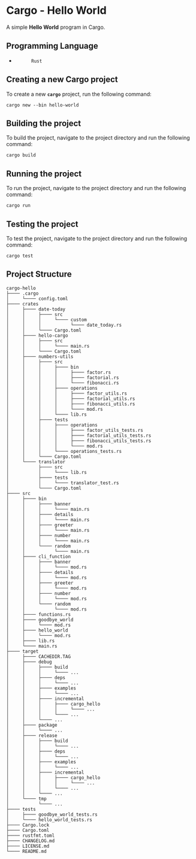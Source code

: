 # Cargo - Hello World

A simple **Hello World** program in Cargo.

## Programming Language

-           Rust

## Creating a new Cargo project

To create a new **`cargo`** project, run the following command:

`cargo new --bin hello-world`

## Building the project

To build the project, navigate to the project directory and run the following
command:

`cargo build`

## Running the project

To run the project, navigate to the project directory and run the following
command:

`cargo run`

## Testing the project

To test the project, navigate to the project directory and run the following
command:

`cargo test`

## Project Structure

```plaintext
cargo-hello
├──── .cargo
│     └──── config.toml
├──── crates
│     ├──── date-today
│     │     ├──── src
│     │     │     └──── custom
│     │     │           └──── date_today.rs
│     │     └──── Cargo.toml
│     ├──── hello-cargo
│     │     ├──── src
│     │     │     └──── main.rs
│     │     └──── Cargo.toml
│     ├──── numbers-utils
│     │     ├──── src
│     │     │     ├──── bin
│     │     │     │     ├──── factor.rs
│     │     │     │     ├──── factorial.rs
│     │     │     │     └──── fibonacci.rs
│     │     │     ├──── operations
│     │     │     │     ├──── factor_utils.rs
│     │     │     │     ├──── factorial_utils.rs
│     │     │     │     ├──── fibonacci_utils.rs
│     │     │     │     └──── mod.rs
│     │     │     └──── lib.rs
│     │     ├──── tests
│     │     │     ├──── operations
│     │     │     │     ├──── factor_utils_tests.rs
│     │     │     │     ├──── factorial_utils_tests.rs
│     │     │     │     ├──── fibonacci_utils_tests.rs
│     │     │     │     └──── mod.rs
│     │     │     └──── operations_tests.rs
│     │     └──── Cargo.toml
│     └──── translator
│           ├──── src
│           │     └──── lib.rs
│           ├──── tests
│           │     └──── translator_test.rs
│           └──── Cargo.toml
├──── src
│     ├──── bin
│     │     ├──── banner
│     │     │     └──── main.rs
│     │     ├──── details
│     │     │     └──── main.rs
│     │     ├──── greeter
│     │     │     └──── main.rs
│     │     ├──── number
│     │     │     └──── main.rs
│     │     └──── random
│     │           └──── main.rs
│     ├──── cli_function
│     │     ├──── banner
│     │     │     └──── mod.rs
│     │     ├──── details
│     │     │     └──── mod.rs
│     │     ├──── greeter
│     │     │     └──── mod.rs
│     │     ├──── number
│     │     │     └──── mod.rs
│     │     └──── random
│     │           └──── mod.rs
│     ├──── functions.rs
│     ├──── goodbye_world
│     │     └──── mod.rs
│     ├──── hello_world
│     │     └──── mod.rs
│     ├──── lib.rs
│     └──── main.rs
├──── target
│     ├──── CACHEDIR.TAG
│     ├──── debug
│     │     ├──── build
│     │     │     └──── ...
│     │     ├──── deps
│     │     │     └──── ...
│     │     ├──── examples
│     │     │     └──── ...
│     │     ├──── incremental
│     │     │     ├──── cargo_hello
│     │     │     │     └──── ...
│     │     │     └──── ...
│     │     └──── ...
│     ├──── package
│     │     └──── ...
│     ├──── release
│     │     ├──── build
│     │     │     └──── ...
│     │     ├──── deps
│     │     │     └──── ...
│     │     ├──── examples
│     │     │     └──── ...
│     │     ├──── incremental
│     │     │     ├──── cargo_hello
│     │     │     │     └──── ...
│     │     │     └──── ...
│     │     └──── ...
│     └──── tmp
│           └──── ...
├──── tests
│     ├──── goodbye_world_tests.rs
│     └──── hello_world_tests.rs
├──── Cargo.lock
├──── Cargo.toml
├──── rustfmt.toml
├──── CHANGELOG.md
├──── LICENSE.md
└──── README.md
```
